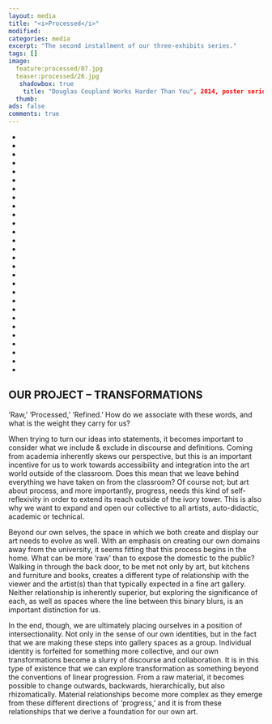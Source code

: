 ```yaml
---
layout: media
title: "<i>Processed</i>"
modified:
categories: media
excerpt: "The second installment of our three-exhibits series."
tags: []
image:
  feature:processed/07.jpg
  teaser:processed/26.jpg
   shadowbox: true
    title: "Douglas Coupland Works Harder Than You", 2014, poster series
  thumb:
ads: false  
comments: true
---
```


<ul class="th-grid-full">

 <li>
   <img src="../../images/processed/01.jpg" alt="">
  </li>
  
   <li>
   <img src="../../images/processed/02.jpg" alt="">
  </li>

 <li>
   <img src="../../images/processed/03.jpg" alt="">
  </li>

 <li>
   <img src="../../images/processed/04.jpg" alt="">
  </li>

 <li>
   <img src="../../images/processed/05.jpg" alt="">
  </li>

 <li>
   <img src="../../images/processed/06.jpg" alt="">
  </li>

 <li>
   <img src="../../images/processed/07.jpg" alt="">
  </li>

 <li>
   <img src="../../images/processed/08.jpg" alt="">
  </li>

 <li>
   <img src="../../images/processed/09.jpg" alt="">
  </li>

 <li>
   <img src="../../images/processed/10.jpg" alt="">
  </li>

 <li>
   <img src="../../images/processed/11.jpg" alt="">
  </li>

 <li>
   <img src="../../images/processed/12.jpg" alt="">
  </li>

 <li>
   <img src="../../images/processed/13.jpg" alt="">
  </li>

 <li>
   <img src="../../images/processed/14.jpg" alt="">
  </li>

 <li>
   <img src="../../images/processed/15.jpg" alt="">
  </li>

 <li>
   <img src="../../images/processed/16.jpg" alt="">
  </li>

 <li>
   <img src="../../images/processed/17.jpg" alt="">
  </li>

 <li>
   <img src="../../images/processed/18.jpg" alt="">
  </li>

 <li>
   <img src="../../images/processed/19.jpg" alt="">
  </li>

 <li>
   <img src="../../images/processed/20.jpg" alt="">
  </li>

 <li>
   <img src="../../images/processed/21.jpg" alt="">
  </li>

 <li>
   <img src="../../images/processed/22.jpg" alt="">
  </li>

 <li>
   <img src="../../images/processed/23.jpg" alt="">
  </li>

 <li>
   <img src="../../images/processed/24.jpg" alt="">
  </li>

 <li>
   <img src="../../images/processed/25.jpg" alt="">
  </li>

 <li>
   <img src="../../images/processed/26.jpg" alt="">
  </li>

 <li>
   <img src="../../images/processed/27.jpg" alt="">
  </li>

 <li>
   <img src="../../images/processed/28.jpg" alt="">
  </li>

</ul>

## OUR PROJECT – TRANSFORMATIONS

‘Raw,’ ‘Processed,’ ‘Refined.’ How do we associate with these words, and what is the weight they carry for us?

When trying to turn our ideas into statements, it becomes important to consider what we include & exclude in discourse and definitions. Coming from academia inherently skews our perspective, but this is an important incentive for us to work towards accessibility and integration into the art world outside of the classroom. Does this mean that we leave behind everything we have taken on from the classroom? Of course not; but art about process, and more importantly, progress, needs this kind of self-reflexivity in order to extend its reach outside of the ivory tower. This is also why we want to expand and open our collective to all artists, auto-didactic, academic or technical.

Beyond our own selves, the space in which we both create and display our art needs to evolve as well. With an emphasis on creating our own domains away from the university, it seems fitting that this process begins in the home. What can be more ‘raw’ than to expose the domestic to the public? Walking in through the back door, to be met not only by art, but kitchens and furniture and books, creates a different type of relationship with the viewer and the artist(s) than that typically expected in a fine art gallery. Neither relationship is inherently superior, but exploring the significance of each, as well as spaces where the line between this binary blurs, is an important distinction for us.

In the end, though, we are ultimately placing ourselves in a position of intersectionality. Not only in the sense of our own identities, but in the fact that we are making these steps into gallery spaces as a group. Individual identity is forfeited for something more collective, and our own transformations become a slurry of discourse and collaboration. It is in this type of existence that we can explore transformation as something beyond the conventions of linear progression. From a raw material, it becomes possible to change outwards, backwards, hierarchically, but also rhizomatically. Material relationships become more complex as they emerge from these different directions of ‘progress,’ and it is from these relationships that we derive a foundation for our own art.
